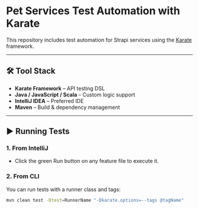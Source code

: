 # Pet Services Test Automation with Karate


This repository includes test automation for Strapi services using the [Karate](https://github.com/karatelabs/karate) framework.

---

## 🛠 Tool Stack

- **Karate Framework** – API testing DSL
- **Java / JavaScript / Scala** – Custom logic support
- **IntelliJ IDEA** – Preferred IDE
- **Maven** – Build & dependency management

---

## ▶️ Running Tests

### 1. From IntelliJ
- Click the green Run button on any feature file to execute it.
### 2. From CLI
You can run tests with a runner class and tags:

```bash
mvn clean test -Dtest=RunnerName "-Dkarate.options=--tags @tagName"
